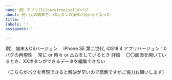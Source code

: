 ```yaml
---
name: 例）アプリ(lilcaretropixel)のバグ
about: 例）○○の画面で、XXボタンの操作が効かなくなった
title: ''
labels: ''
assignees: ''

---
```


例）
端末＆OSバージョン
　iPhone SE 第二世代, iOS18.4
アプリバージョン
  1.0
バグの再現性
　常に or 時々 or △△をしているとき
詳細
　〇〇画面を開いているとき、XXボタンができるデータを編集できない

（こちらがバグを再現できると解決が早いので面倒ですがご協力お願いします）
　
